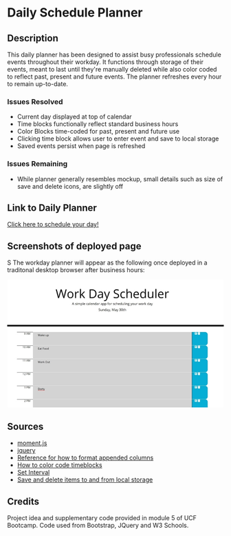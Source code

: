 # Daily Schedule Planner

## Description
This daily planner has been designed to assist busy professionals schedule events throughout their workday. 
It functions through storage of their events, meant to last until they're manually deleted while also color coded
to reflect past, present and future events. The planner refreshes every hour to remain up-to-date. 

### Issues Resolved
* Current day displayed at top of calendar
* Time blocks functionally reflect standard business hours
* Color Blocks time-coded for past, present and future use
* Clicking time block allows user to enter event and save to local storage
* Saved events persist when page is refreshed

### Issues Remaining
* While planner generally resembles mockup, small details such as size of save and delete icons, are slightly off

## Link to Daily Planner

[Click here to schedule your day!](https://jk1956.github.io/Daily-Planner/)

## Screenshots of deployed page
S
The workday planner will appear as the following once deployed in a traditonal desktop browser after business hours:

![Home page](develop/homepage.JPG)

## Sources

* [moment.js](https://momentjs.com/)
* [jquery](https://jquery.com/)
* [Reference for how to format appended columns](https://getbootstrap.com/docs/5.0/layout/columns/)
* [How to color code timeblocks](https://stackoverflow.com/questions/59995703/trying-to-change-background-color-based-off-if-the-hour-is-in-the-past-current)
* [Set Interval](https://www.w3schools.com/jsref/met_win_setinterval.asp)
* [Save and delete items to and from local storage](https://blog.logrocket.com/localstorage-javascript-complete-guide/#setitem)

## Credits

Project idea and supplementary code provided in module 5 of UCF Bootcamp. Code used from Bootstrap, JQuery and W3 Schools.